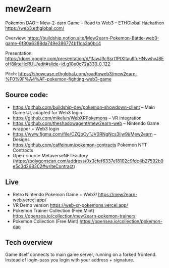 # mew2earn
Pokemon DAO – Mew-2-earn Game – Road to Web3 – ETHGlobal Hackathon https://web3.ethglobal.com/


Overview:
https://buildship.notion.site/Mew2earn-Pokemon-Battle-web3-game-6f80a6388da749e386774b11ca3a0bc4

Presentation:
https://docs.google.com/presentation/d/1fJwJ3cSsrt1PtXItaulIfuHNvwhvJ8EoH8ikteHcRUU/edit#slide=id.g10e0c72a330_0_122

Pitch:
https://showcase.ethglobal.com/roadtoweb3/mew2earn-%F0%9F%A4%AF-pokemon-fighting-web3-game


## Source code:

- https://github.com/buildship-dev/pokemon-showdown-client – Main Game UI, adapted for Web3 login
- https://github.com/mikelun/WebXRPokemons – VR integration
- https://github.com/theshadowagent/mew2earn-web – Nintendo Game wrapper + Web3 login
- https://www.figma.com/file/CZQbCvTJV0RNgNcs3Ijw9j/Mew2earn – Designs
- https://github.com/caffeinum/pokemon-contracts Pokemon NFT Contracts
- Open-source MetaverseNFTFactory (https://polygonscan.com/address/0x3cfef6337e18102c9fdc4b27592b9e5c3d268302#writeContract)


## Live

- Retro Nintendo Pokemon Game + Web3! https://mew2earn-web.vercel.app/
- VR Demo version https://web-xr-pokemons.vercel.app/
- Pokemon Trainer Collection (Free Mint) https://opensea.io/collection/mew2earn-pokemon-trainers
- Pokemon Collection (Free Mint) https://opensea.io/collection/pokemon-dao

## Tech overview

Game itself connects to main game server, running on a forked frontend. Instead of login-pass you login with your address + signature.

